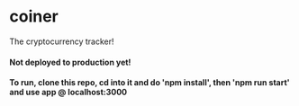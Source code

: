 # coiner
The cryptocurrency tracker!


#### Not deployed to production yet!
#### To run, clone this repo, cd into it and do 'npm install', then 'npm run start' and use app @ localhost:3000
